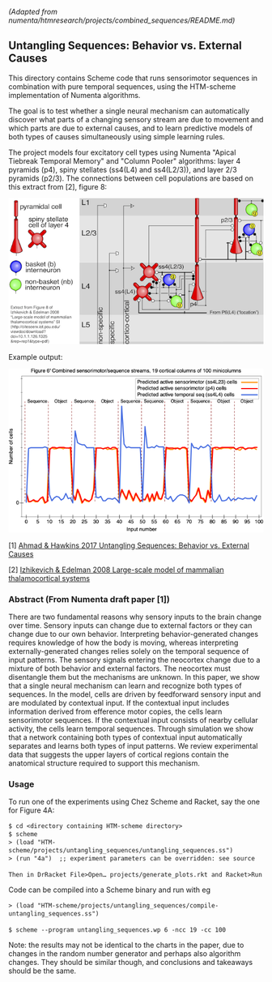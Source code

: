 
*(Adapted from numenta/htmresearch/projects/combined_sequences/README.md)*
## Untangling Sequences: Behavior vs. External Causes

This directory contains Scheme code that runs sensorimotor sequences
in combination with pure temporal sequences, using the HTM-scheme
implementation of Numenta algorithms.

The goal is to test whether a single neural mechanism can
automatically discover what parts of a changing sensory stream are due
to movement and which parts are due to external causes, and to learn
predictive models of both types of causes simultaneously using simple
learning rules.

The project models four excitatory cell types using Numenta 
"Apical Tiebreak Temporal Memory" and "Column Pooler" algorithms: layer 4 pyramids (p4), spiny stellates (ss4(L4) and ss4(L2/3)), and layer 2/3 pyramids (p2/3). The connections between cell populations are based on this extract from [2], figure 8:

![cells](https://raw.githubusercontent.com/rogerturner/HTM-scheme/master/projects/untangling_sequences/us_layers_and_cells.png)

Example output:

![figure6](https://raw.githubusercontent.com/rogerturner/HTM-scheme/master/projects/untangling_sequences/Figure%206/19x100%20it%20rsl.png)

[1] [Ahmad & Hawkins 2017 Untangling Sequences: Behavior vs. External Causes](http://dx.doi.org/10.1101/190678)

[2] [Izhikevich & Edelman 2008 
Large-scale model of mammalian thalamocortical systems](http://dx.doi.org/10.1073􏰁/pnas.0712231105)

### Abstract (From Numenta draft paper [1])

There are two fundamental reasons why sensory inputs to the brain change
over time. Sensory inputs can change due to external factors or they can
change due to our own behavior. Interpreting behavior-generated changes
requires knowledge of how the body is moving, whereas interpreting
externally-generated changes relies solely on the temporal sequence of
input patterns. The sensory signals entering the neocortex change due to
a mixture of both behavior and external factors. The neocortex must
disentangle them but the mechanisms are unknown. In this paper, we show
that a single neural mechanism can learn and recognize both types of
sequences. In the model, cells are driven by feedforward sensory input
and are modulated by contextual input. If the contextual input includes
information derived from efference motor copies, the cells learn
sensorimotor sequences. If the contextual input consists of nearby
cellular activity, the cells learn temporal sequences. Through
simulation we show that a network containing both types of contextual
input automatically separates and learns both types of input patterns.
We review experimental data that suggests the upper layers of cortical
regions contain the anatomical structure required to support this
mechanism.

### Usage
To run one of the experiments using Chez Scheme and Racket, say the one for Figure 4A:

    $ cd <directory containing HTM-scheme directory>
    $ scheme
    > (load "HTM-scheme/projects/untangling_sequences/untangling_sequences.ss")
    > (run "4a")  ;; experiment parameters can be overridden: see source
    
    Then in DrRacket File>Open… projects/generate_plots.rkt and Racket>Run

Code can be compiled into a Scheme binary and run with eg

    > (load "HTM-scheme/projects/untangling_sequences/compile-untangling_sequences.ss")
    
    $ scheme --program untangling_sequences.wp 6 -ncc 19 -cc 100

Note: the results may not be identical to the charts in the paper, due
to changes in the random number generator
and perhaps also algorithm changes.  They should be similar though, and
conclusions and takeaways should be the same.

